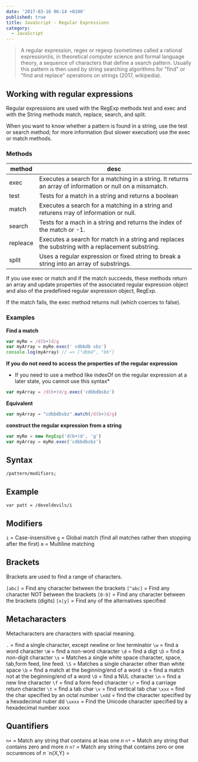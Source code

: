 ```yaml
---
date: '2017-03-16 06:14 +0100'
published: true
title: JavaScript - Regular Expressions
category:
  - JavaScript
---
```


 > A regular expression, regex or regexp (sometimes called a rational expression)is, in theoretical computer science and formal language theory, a sequence of characters that define a search pattern. Usually this pattern is then used by string searching algorithms for "find" or "find and replace" operations on strings (2017, wikipedia).

## Working with regular expressions

Regular expressions are used with the RegExp methods test and exec and with the String methods match, replace, search, and split.

When you want to know whether a pattern is found in a string, use the test or search method; for more information (but slower execution) use the exec or match methods. 

### Methods 

|method|desc|
|--|--|
|exec|Executes a search for a matching in a string. It returns an array of information or null on a missmatch.|
|test|Tests for a match in a string and returns a boolean|
|match|Executes a search for a matching in a string and returens rray of information or null.|
|search|Tests for a mach in a string and returns the index of the match or -1.|
|repleace|Executes a search for match in a string and replaces the substring with a replacement substring.|
|split|Uses a regular expression or fixed string to break a string into an array of substrings.|

If you use exec or match and if the match succeeds, these methods return an array and update properties of the associated regular expression object and also of the predefined regular expression object, RegExp. 

If the match fails, the exec method returns null (which coerces to false).

### Examples 

**Find a match**

```js
var myRe = /d(b+)d/g
var myArray = myRe.exec(' cdbbdb sbz')
console.log(myArray) // => ["dbbd", "bb"]
```

**If you do not need to access the properties of the regular expression**
* If you need to use a method like indexOf on the regular expression at a later state, you cannot use this syntax*

```js
var myArray = /d(b+)d/g.exec('cdbbdbsbz')
```

**Equivalent**

```js
var myArray = "cdbbdbsbz".match(/d(b+)d/g)
```

**construct the regular expression from a string**

```js
var myRe = new RegExp('d(b+)d', 'g')
var myArray = myRe.exec('cdbbdbsbz')
```


## Syntax

`/pattern/modifiers; `

## Example 

```
var patt = /develdevils/i
```

## Modifiers

`i` = Case-insensitive
`g` = Global match (find all matches rather then stopping after the first)
`m` = Multiline matching

## Brackets

Brackets are used to find a range of characters. 

`[abc]`  = Find any character between the brackets
`[^abc]` = Find any character NOT between the brackets
`[0-9]`  = Find any character between the brackets (digits)
`[x|y]`  = Find any of the alternatives specified

## Metacharacters

Metacharacters are characters with spacial meaning.

`.`	    = find a single character, except newline or line terminator
`\w`    = find a word character
`\W` 	= find a non-word character
`\d`	= find a digt
`\D` 	= find a non-digit character
`\s`	= Matches a single white space character, space, tab,form feed, line feed. 
`\S` 	= Matches a single character other than white space
`\b`    = find a match at the beginning/end of a word
`\B`    = find a match not at the beginning/end of a word
`\O`    = find a NUL character
`\n`    = find a new line character
`\f`    = find a form feed character
`\r`    = find a carriage return character
`\t`    = find a tab char
`\v`    = find vertical tab char
`\xxx`  = find the char specified by an octal number
`\xdd`  = find the character specified by a hexadecimal nuber dd
`\uxxx` = Find the Unicode character specified by a hexadecimal number xxxx

## Quantifiers

`n+`    = Match any string that contains at leas one *n*
`n*`    = Match any string that contains zero and more *n*
`n?`    = Match any string that contains zero or one occurences of *n*
`n{X,Y} = 
